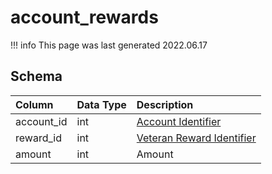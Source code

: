 # account_rewards

!!! info
	This page was last generated 2022.06.17

## Schema

| Column | Data Type | Description |
| :--- | :--- | :--- |
| account_id | int | [Account Identifier](account.md) |
| reward_id | int | [Veteran Reward Identifier](veteran_reward_templates.md) |
| amount | int | Amount |

